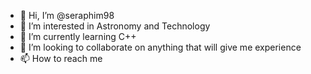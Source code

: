 - 👋 Hi, I’m @seraphim98
- 👀 I’m interested in Astronomy and Technology
- 🌱 I’m currently learning C++
- 💞️ I’m looking to collaborate on anything that will give me experience
- 📫 How to reach me 

<!---
seraphim98/seraphim98 is a ✨ special ✨ repository because its `README.md` (this file) appears on your GitHub profile.
You can click the Preview link to take a look at your changes.
--->
